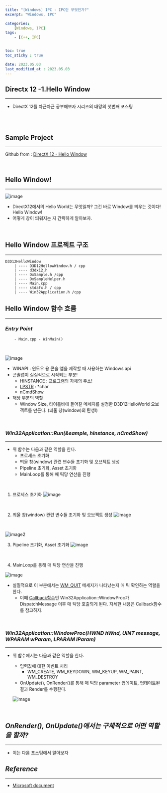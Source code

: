 ```yaml
---
title: "[Windows] IPC - IPC란 무엇인가?"
excerpt: "Windows, IPC"

categories:
    [Windows, IPC]
tags:
    - [C++, IPC]


toc: true
toc_sticky : true

date: 2023.05.03
last_modified_at : 2023.05.03
---
```

## **Directx 12 -1.Hello Window**
---

* DirectX 12를 차근차근 공부해보자 시리즈의 대망의 첫번째 포스팅
<br>
<br>


## **Sample Project** 
---
Github from : [DirectX 12 - Hello Window](https://github.com/microsoft/DirectX-Graphics-Samples/tree/master/Samples/Desktop/D3D12HelloWorld)

<br>

## **Hello Window!**
---
![image](https://user-images.githubusercontent.com/41114834/235722862-6f540b09-c777-4cc5-ab33-98a7242b87ed.png)
<br>

* DirectX12에서의 Hello World는 무엇일까? 그건 바로 Window를 띄우는 것이다! Hello Window!
* 어떻게 창이 띄워지는 지 간략하게 알아보자.

<br>

## **Hello Window 프로젝트 구조**
---
```
D3D12HelloWindow
    | ---- D3D12HellowWindow.h / cpp
    | ---- d3dx12.h
    | ---- DxSample.h /cpp
    | ---- DxSampleHelper.h
    | ---- Main.cpp
    | ---- stdafx.h / cpp
    | ---- Win32Application.h /cpp

```

## **Hello Window 함수 흐름**
---
### ***Entry Point***
```
    - Main.cpp - WinMain()
```
<br>

![image](https://user-images.githubusercontent.com/41114834/235724859-23e74743-b994-4326-b1a3-b449f964ba7c.png)

* WINAPI : 윈도우 용 콘솔 앱을 제작할 때 사용하는 Windows api
 * 콘솔앱이 실질적으로 시작되는 부분!
    * HINSTANCE : 프로그램의 자체의 주소!
    * [LPSTR](https://espada4897.wordpress.com/2014/12/23/lpstr%EA%B3%BC-lpctstr%EC%97%90-%EA%B4%80%ED%95%B4%EC%84%9C/) : *char
    * [nCmdShow](https://stackoverflow.com/questions/15240036/what-is-ncmdshow)
* 해당 부분의 역할
    * Window Size, 타이틀바에 들어갈 메세지를 설정한 D3D12HelloWorld 오브젝트를 만든다. (띄울 창(window)의 탄생!)

<br>

### ***Win32Application::Run(&sample, hInstance, nCmdShow)***
---
* 위 함수는 다음과 같은 역할을 한다.
    * 프로세스 초기화
    * 띄울 창(window) 관련 변수들 초기화 및 오브젝트 생성
    * Pipeline 초기화, Asset 초기화
    * MainLoop를 통해 매 틱당 연산을 진행

<br>

1) 프로세스 초기화
    ![image](https://user-images.githubusercontent.com/41114834/235729467-8fd79139-86e6-4b0c-9f31-f90d1202f76c.png)
<br>

2) 띄울 창(window) 관련 변수들 초기화 및 오브젝트 생성
    ![image](https://user-images.githubusercontent.com/41114834/235729673-87d25216-37ae-43cb-a3b6-1e934c953392.png)
<br>

![image2](https://user-images.githubusercontent.com/41114834/235729872-652491fa-f228-4983-93c5-028d179a6645.png)
<br>

3) Pipeline 초기화, Asset 초기화
     ![image](https://user-images.githubusercontent.com/41114834/235730380-ad7e69de-d4eb-4d1e-b2f5-6444f65734c8.png)

<br>

4) MainLoop를 통해 매 틱당 연산을 진행
      
![image](https://user-images.githubusercontent.com/41114834/235729838-9aee95ca-abad-41de-bc78-6a1c0d868644.png)

* 실질적으로 이 부분에서는 [WM_QUIT](https://learn.microsoft.com/ko-kr/windows/win32/winmsg/wm-quit) 메세지가 나타났는지 매 틱 확인하는 역할을 한다.
    * 이때 [Callback함수](https://namu.wiki/w/callback%20%ED%95%A8%EC%88%98)인  Win32Application::WindowProc가 DispatchMessage 이후 매 틱당 호출되게 된다. 자세한 내용은 Callback함수를 참고하자.

<br>


### ***Win32Application::WindowProc(HWND hWnd, UINT message, WPARAM wParam, LPARAM lParam)***
---
* 위 함수에서는 다음과 같은 역할을 한다.
    * 입력값에 대한 이벤트 처리
        * WM_CREATE, WM_KEYDOWN, WM_KEYUP, WM_PAINT, WM_DESTROY
    * OnUpdate(), OnRender()를 통해 매 틱당 parameter 업데이트, 업데이트된 결과 Render를 수행한다.

    ![image](https://user-images.githubusercontent.com/41114834/235732247-77499df9-a79b-4bc5-aab6-ff5dcbb44b87.png)

<br>

## ***OnRender(), OnUpdate()에서는 구체적으로 어떤 역할을 할까?***
---
 * 이는 다음 포스팅에서 알아보자

 ## ***Reference***
 ---
 * [Microsoft document](https://learn.microsoft.com/en-us/windows/win32/direct3d12/direct3d-12-graphics)